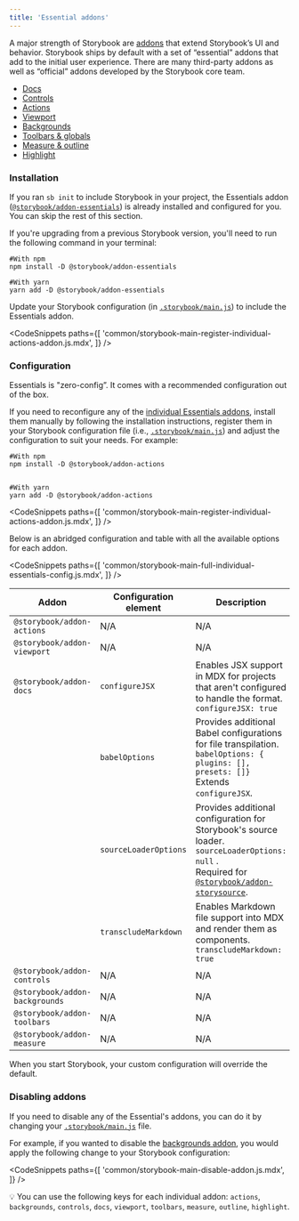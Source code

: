```yaml
---
title: 'Essential addons'
---
```


A major strength of Storybook are [addons](/addons/) that extend Storybook’s UI and behavior. Storybook ships by default with a set of “essential” addons that add to the initial user experience. There are many third-party addons as well as “official” addons developed by the Storybook core team.

- [Docs](../writing-docs/introduction.md)
- [Controls](./controls.md)
- [Actions](./actions.md)
- [Viewport](./viewport.md)
- [Backgrounds](./backgrounds.md)
- [Toolbars & globals](./toolbars-and-globals.md)
- [Measure & outline](./measure-and-outline.md)
- [Highlight](./highlight.md)

### Installation

If you ran `sb init` to include Storybook in your project, the Essentials addon ([`@storybook/addon-essentials`](https://storybook.js.org/addons/tag/essentials)) is already installed and configured for you. You can skip the rest of this section.

If you're upgrading from a previous Storybook version, you'll need to run the following command in your terminal:

```shell
#With npm
npm install -D @storybook/addon-essentials

#With yarn
yarn add -D @storybook/addon-essentials
```

Update your Storybook configuration (in [`.storybook/main.js`](../configure/overview.md#configure-story-rendering)) to include the Essentials addon.

<!-- prettier-ignore-start -->

<CodeSnippets
  paths={[
    'common/storybook-main-register-individual-actions-addon.js.mdx',
  ]}
/>

<!-- prettier-ignore-end -->

### Configuration

Essentials is "zero-config”. It comes with a recommended configuration out of the box.

If you need to reconfigure any of the [individual Essentials addons](https://storybook.js.org/addons/tag/essentials), install them manually by following the installation instructions, register them in your Storybook configuration file (i.e., [`.storybook/main.js`](../configure/overview.md#configure-story-rendering)) and adjust the configuration to suit your needs. For example:

```shell
#With npm
npm install -D @storybook/addon-actions


#With yarn
yarn add -D @storybook/addon-actions
```

<!-- prettier-ignore-start -->

<CodeSnippets
  paths={[
    'common/storybook-main-register-individual-actions-addon.js.mdx',
  ]}
/>

<!-- prettier-ignore-end -->

Below is an abridged configuration and table with all the available options for each addon.

<!-- prettier-ignore-start -->

<CodeSnippets
  paths={[
    'common/storybook-main-full-individual-essentials-config.js.mdx',
  ]}
/>

<!-- prettier-ignore-end -->

| Addon                          | Configuration element | Description                                                                                                                                                                                                             |
| ------------------------------ | --------------------- | ----------------------------------------------------------------------------------------------------------------------------------------------------------------------------------------------------------------------- |
| `@storybook/addon-actions`     | N/A                   | N/A                                                                                                                                                                                                                     |
| `@storybook/addon-viewport`    | N/A                   | N/A                                                                                                                                                                                                                     |
| `@storybook/addon-docs`        | `configureJSX`        | Enables JSX support in MDX for projects that aren't configured to handle the format. <br/> `configureJSX: true`                                                                                                         |
|                                | `babelOptions`        | Provides additional Babel configurations for file transpilation. <br/> `babelOptions: { plugins: [], presets: []}` <br/> Extends `configureJSX`.                                                                        |
|                                | `sourceLoaderOptions` | Provides additional configuration for Storybook's source loader. <br/> `sourceLoaderOptions: null` . <br/> Required for [`@storybook/addon-storysource`](https://storybook.js.org/addons/@storybook/addon-storysource). |
|                                | `transcludeMarkdown`  | Enables Markdown file support into MDX and render them as components. <br/> `transcludeMarkdown: true`                                                                                                                  |
| `@storybook/addon-controls`    | N/A                   | N/A                                                                                                                                                                                                                     |
| `@storybook/addon-backgrounds` | N/A                   | N/A                                                                                                                                                                                                                     |
| `@storybook/addon-toolbars`    | N/A                   | N/A                                                                                                                                                                                                                     |
| `@storybook/addon-measure`     | N/A                   | N/A                                                                                                                                                                                                                     |

When you start Storybook, your custom configuration will override the default.

### Disabling addons

If you need to disable any of the Essential's addons, you can do it by changing your [`.storybook/main.js`](../configure/overview.md#configure-story-rendering) file.

For example, if you wanted to disable the [backgrounds addon](./backgrounds.md), you would apply the following change to your Storybook configuration:

<!-- prettier-ignore-start -->

<CodeSnippets
  paths={[
    'common/storybook-main-disable-addon.js.mdx',
  ]}
/>

<!-- prettier-ignore-end -->

<div class="aside">

💡 You can use the following keys for each individual addon: `actions`, `backgrounds`, `controls`, `docs`, `viewport`, `toolbars`, `measure`, `outline`, `highlight`.

</div>

